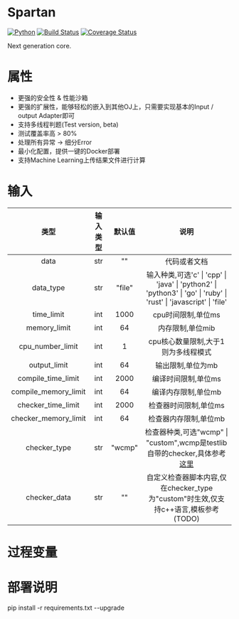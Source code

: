 # Spartan

[![Python](https://img.shields.io/badge/python-3.7.2-red.svg?style=flat-square)](https://www.python.org/downloads/release/python-370/)
[![Build Status](https://travis-ci.com/lutece-awesome/spartan.svg?branch=master)](https://travis-ci.com/lutece-awesome/spartan)
[![Coverage Status](https://coveralls.io/repos/github/lutece-awesome/spartan/badge.svg?branch=master)](https://coveralls.io/github/lutece-awesome/spartan?branch=master)

Next generation core.

# 属性

- 更强的安全性 & 性能沙箱
- 更强的扩展性，能够轻松的嵌入到其他OJ上，只需要实现基本的Input / output Adapter即可
- 支持多线程判题(Test version, beta)
- 测试覆盖率高 > 80%
- 处理所有异常 -> 细分Error
- 最小化配置，提供一键的Docker部署
- 支持Machine Learning上传结果文件进行计算

# 输入
| 类型 | 输入类型 | 默认值 | 说明
| :------: | :------: | :------: | :------: |
| data | str | "" | 代码或者文档
| data_type | str | "file" | 输入种类,可选'c' \| 'cpp' \| 'java' \| 'python2' \| 'python3' \| 'go' \| 'ruby' \| 'rust' \| 'javascript' \| 'file'
| time_limit | int | 1000 | cpu时间限制,单位ms
| memory_limit | int | 64 | 内存限制,单位mib
| cpu_number_limit | int | 1 | cpu核心数量限制,大于1则为多线程模式
| output_limit | int | 64 | 输出限制,单位为mb
| compile_time_limit | int | 2000 | 编译时间限制,单位ms
| compile_memory_limit | int | 64 | 编译内存限制,单位mb
| checker_time_limit | int | 2000 | 检查器时间限制,单位ms
| checker_memory_limit | int | 64 | 检查器内存限制,单位mb
| checker_type | str | "wcmp" | 检查器种类,可选"wcmp" \| "custom",wcmp是testlib自带的checker,具体参考[这里](https://github.com/MikeMirzayanov/testlib/tree/master/checkers)
| checker_data | str | "" | 自定义检查器脚本内容,仅在checker_type为"custom"时生效,仅支持c++语言,模板参考(TODO)

# 过程变量


# 部署说明

pip install -r requirements.txt --upgrade

